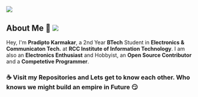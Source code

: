 ![](main.png)
-----------------------------------------------------------------------------------------
## About Me :love_you_gesture: ![](https://komarev.com/ghpvc/?username=pro-prodipto&color=green)
Hey, 
I'm __Pradipto Karmakar__, a 2nd Year __BTech__ Student in __Electronics & Communicaton Tech.__ at __RCC Institute of Information Technology__. I am also an __Electronics Enthusiast__ and Hobbyist, an __Open Source Contributor__ and a __Competetive Programmer__.


### :coffee: Visit my Repositories and Lets get to know each other. Who knows we might build an empire in Future :smirk:
